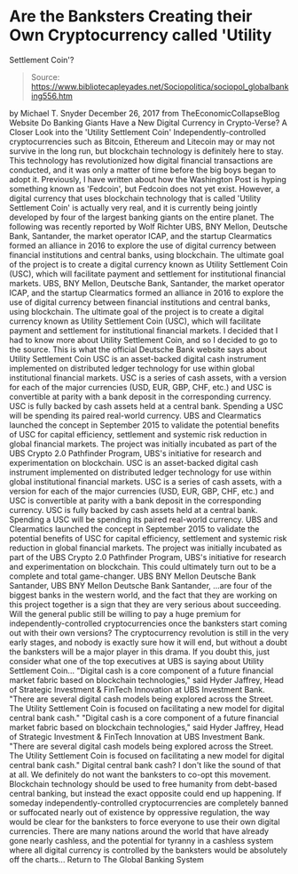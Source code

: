 # Are the Banksters Creating their Own Cryptocurrency called 'Utility 
Settlement Coin'?

> Source: https://www.bibliotecapleyades.net/Sociopolitica/sociopol_globalbanking556.htm

by Michael T. Snyder December 26, 2017
from TheEconomicCollapseBlog Website
Do Banking Giants Have
a New Digital Currency in Crypto-Verse?
A Closer Look into the 'Utility Settlement Coin'
Independently-controlled cryptocurrencies such as Bitcoin, Ethereum and Litecoin may or may not survive in the long run, but blockchain technology is definitely here to stay.
This technology has revolutionized how digital financial transactions are conducted, and it was only a matter of time before the big boys began to adopt it.
Previously, I have written about how the Washington Post is hyping something known as 'Fedcoin', but Fedcoin does not yet exist.
However, a digital currency that uses blockchain technology that is called 'Utility Settlement Coin' is actually very real, and it is currently being jointly developed by four of the largest banking giants on the entire planet.
The following was recently reported by Wolf Richter
UBS, BNY Mellon, Deutsche Bank, Santander, the market operator ICAP, and the startup Clearmatics formed an alliance in 2016 to explore the use of digital currency between financial institutions and central banks, using blockchain. The ultimate goal of the project is to create a digital currency known as Utility Settlement Coin (USC), which will facilitate payment and settlement for institutional financial markets.
UBS, BNY Mellon, Deutsche Bank, Santander, the market operator ICAP, and the startup Clearmatics formed an alliance in 2016 to explore the use of digital currency between financial institutions and central banks, using blockchain.
The ultimate goal of the project is to create a digital currency known as Utility Settlement Coin (USC), which will facilitate payment and settlement for institutional financial markets.
I decided that I had to know more about Utility Settlement Coin, and so I decided to go to the source.
This is what the official Deutsche Bank website says about Utility Settlement Coin
USC is an asset-backed digital cash instrument implemented on distributed ledger technology for use within global institutional financial markets. USC is a series of cash assets, with a version for each of the major currencies (USD, EUR, GBP, CHF, etc.) and USC is convertible at parity with a bank deposit in the corresponding currency. USC is fully backed by cash assets held at a central bank. Spending a USC will be spending its paired real-world currency. UBS and Clearmatics launched the concept in September 2015 to validate the potential benefits of USC for capital efficiency, settlement and systemic risk reduction in global financial markets. The project was initially incubated as part of the UBS Crypto 2.0 Pathfinder Program, UBS's initiative for research and experimentation on blockchain.
USC is an asset-backed digital cash instrument implemented on distributed ledger technology for use within global institutional financial markets.
USC is a series of cash assets, with a version for each of the major currencies (USD, EUR, GBP, CHF, etc.) and USC is convertible at parity with a bank deposit in the corresponding currency.
USC is fully backed by cash assets held at a central bank. Spending a USC will be spending its paired real-world currency.
UBS and Clearmatics launched the concept in September 2015 to validate the potential benefits of USC for capital efficiency, settlement and systemic risk reduction in global financial markets.
The project was initially incubated as part of the UBS Crypto 2.0 Pathfinder Program, UBS's initiative for research and experimentation on blockchain.
This could ultimately turn out to be a complete and total game-changer.
UBS BNY Mellon Deutsche Bank Santander,
UBS
BNY Mellon
Deutsche Bank
Santander,
...are four of the biggest banks in the western world, and the fact that they are working on this project together is a sign that they are very serious about succeeding.
Will the general public still be willing to pay a huge premium for independently-controlled cryptocurrencies once the banksters start coming out with their own versions?
The cryptocurrency revolution is still in the very early stages, and nobody is exactly sure how it will end, but without a doubt the banksters will be a major player in this drama.
If you doubt this, just consider what one of the top executives at UBS is saying about Utility Settlement Coin...
"Digital cash is a core component of a future financial market fabric based on blockchain technologies," said Hyder Jaffrey, Head of Strategic Investment & FinTech Innovation at UBS Investment Bank. "There are several digital cash models being explored across the Street. The Utility Settlement Coin is focused on facilitating a new model for digital central bank cash."
"Digital cash is a core component of a future financial market fabric based on blockchain technologies," said Hyder Jaffrey, Head of Strategic Investment & FinTech Innovation at UBS Investment Bank.
"There are several digital cash models being explored across the Street. The Utility Settlement Coin is focused on facilitating a new model for digital central bank cash."
Digital central bank cash?
I don't like the sound of that at all.
We definitely do not want the banksters to co-opt this movement.
Blockchain technology should be used to free humanity from debt-based central banking, but instead the exact opposite could end up happening.
If someday independently-controlled cryptocurrencies are completely banned or suffocated nearly out of existence by oppressive regulation, the way would be clear for the banksters to force everyone to use their own digital currencies.
There are many nations around the world that have already gone nearly cashless, and the potential for tyranny in a cashless system where all digital currency is controlled by the banksters would be absolutely off the charts...
Return to The Global Banking System
